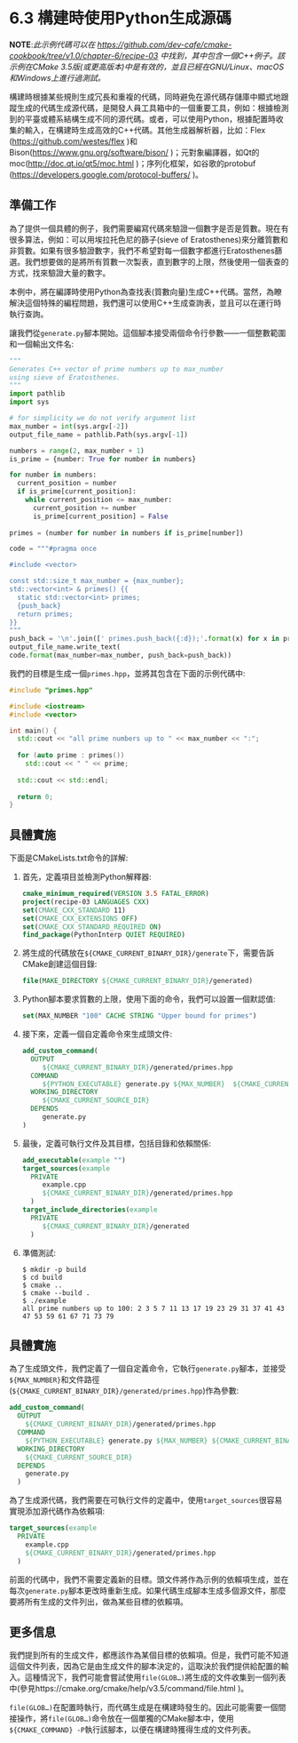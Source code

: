 # 6.3 構建時使用Python生成源碼

**NOTE**:*此示例代碼可以在 https://github.com/dev-cafe/cmake-cookbook/tree/v1.0/chapter-6/recipe-03 中找到，其中包含一個C++例子。該示例在CMake 3.5版(或更高版本)中是有效的，並且已經在GNU/Linux、macOS和Windows上進行過測試。*

構建時根據某些規則生成冗長和重複的代碼，同時避免在源代碼存儲庫中顯式地跟蹤生成的代碼生成源代碼，是開發人員工具箱中的一個重要工具，例如：根據檢測到的平臺或體系結構生成不同的源代碼。或者，可以使用Python，根據配置時收集的輸入，在構建時生成高效的C++代碼。其他生成器解析器，比如：Flex (https://github.com/westes/flex )和Bison(https://www.gnu.org/software/bison/ )；元對象編譯器，如Qt的moc(http://doc.qt.io/qt5/moc.html )；序列化框架，如谷歌的protobuf (https://developers.google.com/protocol-buffers/ )。

## 準備工作

為了提供一個具體的例子，我們需要編寫代碼來驗證一個數字是否是質數。現在有很多算法，例如：可以用埃拉托色尼的篩子(sieve of Eratosthenes)來分離質數和非質數。如果有很多驗證數字，我們不希望對每一個數字都進行Eratosthenes篩選。我們想要做的是將所有質數一次製表，直到數字的上限，然後使用一個表查的方式，找來驗證大量的數字。

本例中，將在編譯時使用Python為查找表(質數向量)生成C++代碼。當然，為瞭解決這個特殊的編程問題，我們還可以使用C++生成查詢表，並且可以在運行時執行查詢。

讓我們從`generate.py`腳本開始。這個腳本接受兩個命令行參數——一個整數範圍和一個輸出文件名:

```python
"""
Generates C++ vector of prime numbers up to max_number
using sieve of Eratosthenes.
"""
import pathlib
import sys

# for simplicity we do not verify argument list
max_number = int(sys.argv[-2])
output_file_name = pathlib.Path(sys.argv[-1])

numbers = range(2, max_number + 1)
is_prime = {number: True for number in numbers}

for number in numbers:
  current_position = number
  if is_prime[current_position]:
    while current_position <= max_number:
      current_position += number
      is_prime[current_position] = False
      
primes = (number for number in numbers if is_prime[number])

code = """#pragma once

#include <vector>

const std::size_t max_number = {max_number};
std::vector<int> & primes() {{
  static std::vector<int> primes;
  {push_back}
  return primes;
}}
"""
push_back = '\n'.join([' primes.push_back({:d});'.format(x) for x in primes])
output_file_name.write_text(
code.format(max_number=max_number, push_back=push_back))
```

我們的目標是生成一個`primes.hpp`，並將其包含在下面的示例代碼中:

```c++
#include "primes.hpp"

#include <iostream>
#include <vector>

int main() {
  std::cout << "all prime numbers up to " << max_number << ":";
  
  for (auto prime : primes())
  	std::cout << " " << prime;
  
  std::cout << std::endl;
  
  return 0;
}
```

## 具體實施

下面是CMakeLists.txt命令的詳解:

1. 首先，定義項目並檢測Python解釋器:

   ```cmake
   cmake_minimum_required(VERSION 3.5 FATAL_ERROR)
   project(recipe-03 LANGUAGES CXX)
   set(CMAKE_CXX_STANDARD 11)
   set(CMAKE_CXX_EXTENSIONS OFF)
   set(CMAKE_CXX_STANDARD_REQUIRED ON)
   find_package(PythonInterp QUIET REQUIRED)
   ```

2. 將生成的代碼放在`${CMAKE_CURRENT_BINARY_DIR}/generate`下，需要告訴CMake創建這個目錄:

   ```cmake
   file(MAKE_DIRECTORY ${CMAKE_CURRENT_BINARY_DIR}/generated)
   ```

3. Python腳本要求質數的上限，使用下面的命令，我們可以設置一個默認值:

   ```cmake
   set(MAX_NUMBER "100" CACHE STRING "Upper bound for primes")
   ```

4. 接下來，定義一個自定義命令來生成頭文件:

   ```cmake
   add_custom_command(
     OUTPUT
     	${CMAKE_CURRENT_BINARY_DIR}/generated/primes.hpp
     COMMAND
     	${PYTHON_EXECUTABLE} generate.py ${MAX_NUMBER} 	${CMAKE_CURRENT_BINARY_DIR}/generated/primes.hpp
     WORKING_DIRECTORY
     	${CMAKE_CURRENT_SOURCE_DIR}
     DEPENDS
     	generate.py
   )
   ```

5. 最後，定義可執行文件及其目標，包括目錄和依賴關係:

   ```cmake
   add_executable(example "")
   target_sources(example
     PRIVATE
     	example.cpp
     	${CMAKE_CURRENT_BINARY_DIR}/generated/primes.hpp
     )
   target_include_directories(example
     PRIVATE
     	${CMAKE_CURRENT_BINARY_DIR}/generated
     )
   ```

6. 準備測試:

   ```shell
   $ mkdir -p build
   $ cd build
   $ cmake ..
   $ cmake --build .
   $ ./example
   all prime numbers up to 100: 2 3 5 7 11 13 17 19 23 29 31 37 41 43 47 53 59 61 67 71 73 79 
   ```

## 具體實施

為了生成頭文件，我們定義了一個自定義命令，它執行`generate.py`腳本，並接受`${MAX_NUMBER}`和文件路徑(`${CMAKE_CURRENT_BINARY_DIR}/generated/primes.hpp`)作為參數:

```cmake
add_custom_command(
  OUTPUT
  	${CMAKE_CURRENT_BINARY_DIR}/generated/primes.hpp
  COMMAND
  	${PYTHON_EXECUTABLE} generate.py ${MAX_NUMBER} ${CMAKE_CURRENT_BINARY_DIR}/generated/primes.hpp
  WORKING_DIRECTORY
  	${CMAKE_CURRENT_SOURCE_DIR}
  DEPENDS
  	generate.py
  )
```

為了生成源代碼，我們需要在可執行文件的定義中，使用`target_sources`很容易實現添加源代碼作為依賴項:

```cmake
target_sources(example
  PRIVATE
  	example.cpp
  	${CMAKE_CURRENT_BINARY_DIR}/generated/primes.hpp
  )
```

前面的代碼中，我們不需要定義新的目標。頭文件將作為示例的依賴項生成，並在每次`generate.py`腳本更改時重新生成。如果代碼生成腳本生成多個源文件，那麼要將所有生成的文件列出，做為某些目標的依賴項。

## 更多信息

我們提到所有的生成文件，都應該作為某個目標的依賴項。但是，我們可能不知道這個文件列表，因為它是由生成文件的腳本決定的，這取決於我們提供給配置的輸入。這種情況下，我們可能會嘗試使用`file(GLOB…)`將生成的文件收集到一個列表中(參見https://cmake.org/cmake/help/v3.5/command/file.html )。

`file(GLOB…)`在配置時執行，而代碼生成是在構建時發生的。因此可能需要一個間接操作，將`file(GLOB…)`命令放在一個單獨的CMake腳本中，使用`${CMAKE_COMMAND} -P`執行該腳本，以便在構建時獲得生成的文件列表。